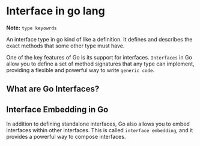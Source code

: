 # Interface in go lang

**Note:** `type keyowrds`

An interface type in go kind of like a definition. It defines and describes the exact methods that some other type must have.

One of the key features of Go is its support for interfaces. `Interfaces` in Go allow you to define a set of method signatures that any type can implement, providing a flexible and powerful way to write `generic code`.

## What are Go Interfaces?

##  Interface Embedding in Go

In addition to defining standalone interfaces, Go also allows you to embed interfaces within other interfaces. This is called `interface embedding`, and it provides a powerful way to compose interfaces.
